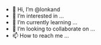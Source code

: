 - 👋 Hi, I’m @lonkand
- 👀 I’m interested in ...
- 🌱 I’m currently learning ...
- 💞️ I’m looking to collaborate on ...
- 📫 How to reach me ...

<!---
lonkand/lonkand is a ✨ special ✨ repository because its `README.md` (this file) appears on your GitHub profile.
You can click the Preview link to take a look at your changes.
--->

